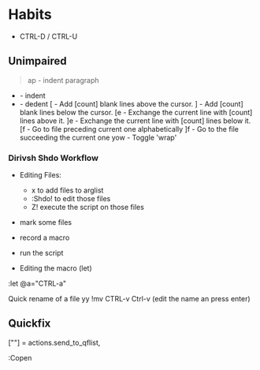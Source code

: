 # Habits

- CTRL-D / CTRL-U

## Unimpaired

>ap        - indent paragraph
- <CTRL-t> - indent
- <CTRL-d> - dedent
[<Space>   - Add [count] blank lines above the cursor.
]<Space>   - Add [count] blank lines below the cursor.
[e         - Exchange the current line with [count] lines above it.
]e         - Exchange the current line with [count] lines below it.
[f         - Go to file preceding current one alphabetically
]f         - Go to the file succeeding the current one
yow        - Toggle	'wrap'

### Dirivsh Shdo Workflow

- Editing Files:
  - x to add files to arglist
  - :Shdo! to edit those files
  - Z! execute the script on those files

- mark some files
- record a macro
- run the script

- Editing the macro (let)

:let @a="CTRL-a"

Quick rename of a file
yy !mv CTRL-v Ctrl-v (edit the name an press enter)

## Quickfix

["<C-q>"] = actions.send_to_qflist,

:Copen
